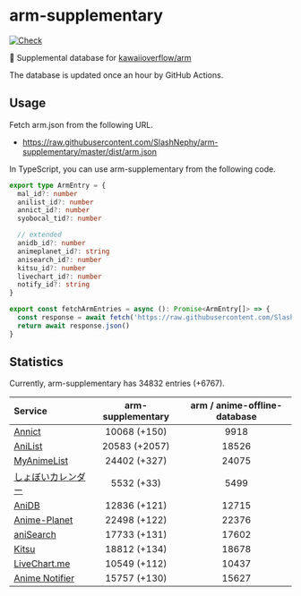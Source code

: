 # arm-supplementary

[![Check](https://github.com/SlashNephy/arm-supplementary/actions/workflows/check-node.yml/badge.svg)](https://github.com/SlashNephy/arm-supplementary/actions/workflows/check-node.yml)

💊 Supplemental database for [kawaiioverflow/arm](https://github.com/kawaiioverflow/arm)

The database is updated once an hour by GitHub Actions.

## Usage

Fetch arm.json from the following URL.

- https://raw.githubusercontent.com/SlashNephy/arm-supplementary/master/dist/arm.json

In TypeScript, you can use arm-supplementary from the following code.

```TypeScript
export type ArmEntry = {
  mal_id?: number
  anilist_id?: number
  annict_id?: number
  syobocal_tid?: number

  // extended
  anidb_id?: number
  animeplanet_id?: string
  anisearch_id?: number
  kitsu_id?: number
  livechart_id?: number
  notify_id?: string
}

export const fetchArmEntries = async (): Promise<ArmEntry[]> => {
  const response = await fetch('https://raw.githubusercontent.com/SlashNephy/arm-supplementary/master/dist/arm.json')
  return await response.json()
}
```

## Statistics

Currently, arm-supplementary has 34832 entries (+6767).

| Service                                     | arm-supplementary | arm / anime-offline-database |
| :------------------------------------------ | :---------------: | :--------------------------: |
| [Annict](https://annict.com)                |   10068 (+150)    |             9918             |
| [AniList](https://anilist.co)               |   20583 (+2057)   |            18526             |
| [MyAnimeList](https://myanimelist.net)      |   24402 (+327)    |            24075             |
| [しょぼいカレンダー](https://cal.syoboi.jp) |    5532 (+33)     |             5499             |
| [AniDB](https://anidb.net)                  |   12836 (+121)    |            12715             |
| [Anime-Planet](https://anime-planet.com)    |   22498 (+122)    |            22376             |
| [aniSearch](https://anisearch.com)          |   17733 (+131)    |            17602             |
| [Kitsu](https://kitsu.io)                   |   18812 (+134)    |            18678             |
| [LiveChart.me](https://livechart.me)        |   10549 (+112)    |            10437             |
| [Anime Notifier](https://notify.moe)        |   15757 (+130)    |            15627             |
